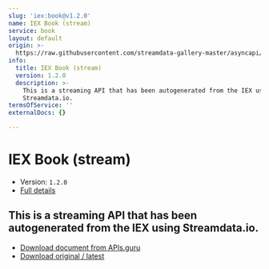 ```yaml
---
slug: 'iex:book@v1.2.0'
name: IEX Book (stream)
service: book
layout: default
origin: >-
  https://raw.githubusercontent.com/streamdata-gallery-master/asyncapi/master/_listings/iex/iex-book-stream-async.md
info:
  title: IEX Book (stream)
  version: 1.2.0
  description: >-
    This is a streaming API that has been autogenerated from the IEX using
    Streamdata.io.
termsOfService: ''
externalDocs: {}

---
```

# IEX Book (stream)

* Version: `1.2.0`
* [Full details](../html/iex:book@v1.2.0.html)




## This is a streaming API that has been autogenerated from the IEX using Streamdata.io.



* [Download document from APIs.guru](https://raw.githubusercontent.com/APIs-guru/asyncapi-directory/master/docs/APIs/iex%3Abook%40v1.2.0.yaml)
* [Download original / latest](https://raw.githubusercontent.com/streamdata-gallery-master/asyncapi/master/_listings/iex/iex-book-stream-async.md)

<script type="application/ld+json">
{
  "@context": "http://schema.org/",
  "@type": "WebAPI",
  "description": "This is a streaming API that has been autogenerated from the IEX using Streamdata.io.",
  "documentation": "",

  "name": "IEX Book (stream)"
}
</script>
